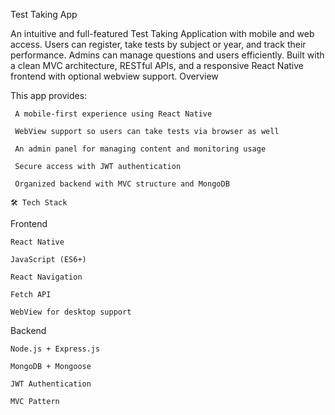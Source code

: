 Test Taking App

An intuitive and full-featured Test Taking Application with mobile and web access. Users can register, take tests by subject or year, and track their performance. Admins can manage questions and users efficiently. Built with a clean MVC architecture, RESTful APIs, and a responsive React Native frontend with optional webview support.
    Overview

This app provides:

     A mobile-first experience using React Native

     WebView support so users can take tests via browser as well

     An admin panel for managing content and monitoring usage

     Secure access with JWT authentication

     Organized backend with MVC structure and MongoDB

    🛠 Tech Stack
Frontend

    React Native

    JavaScript (ES6+)

    React Navigation

    Fetch API

    WebView for desktop support

Backend

    Node.js + Express.js

    MongoDB + Mongoose

    JWT Authentication

    MVC Pattern

